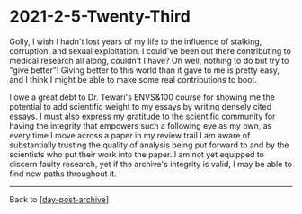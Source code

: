 # 2021-2-5-Twenty-Third

Golly, I wish I hadn't lost years of my life to the influence of stalking, corruption, and sexual exploitation.  I could've been out there contributing to medical research all along, couldn't I have?  Oh well, nothing to do but try to "give better"!  Giving better to this world than it gave to me is pretty easy, and I think I might be able to make some real contributions to boot.

I owe a great debt to Dr. Tewari's ENVS&100 course for showing me the potential to add scientific weight to my essays by writing densely cited essays.  I must also express my gratitude to the scientific community for having the integrity that empowers such a following eye as my own, as every time I move across a paper in my review trail I am aware of substantially trusting the quality of analysis being put forward to and by the scientists who put their work into the paper.  I am not yet equipped to discern faulty research, yet if the archive's integrity is valid, I may be able to find new paths throughout it.

---
Back to [[day-post-archive]]

[//begin]: # "Autogenerated link references for markdown compatibility"
[day-post-archive]: day-post-archive.md "Day Post Archive"
[//end]: # "Autogenerated link references"